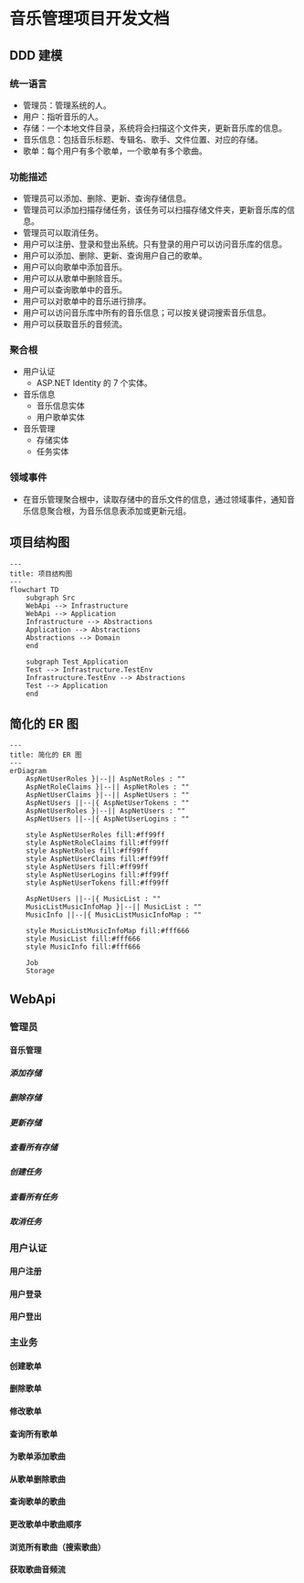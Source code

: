 # 音乐管理项目开发文档

## DDD 建模
### 统一语言
* 管理员：管理系统的人。
* 用户：指听音乐的人。
* 存储：一个本地文件目录，系统将会扫描这个文件夹，更新音乐库的信息。
* 音乐信息：包括音乐标题、专辑名、歌手、文件位置、对应的存储。
* 歌单：每个用户有多个歌单，一个歌单有多个歌曲。

### 功能描述
* 管理员可以添加、删除、更新、查询存储信息。
* 管理员可以添加扫描存储任务，该任务可以扫描存储文件夹，更新音乐库的信息。
* 管理员可以取消任务。
* 用户可以注册、登录和登出系统。只有登录的用户可以访问音乐库的信息。
* 用户可以添加、删除、更新、查询用户自己的歌单。
* 用户可以向歌单中添加音乐。
* 用户可以从歌单中删除音乐。
* 用户可以查询歌单中的音乐。
* 用户可以对歌单中的音乐进行排序。
* 用户可以访问音乐库中所有的音乐信息；可以按关键词搜索音乐信息。
* 用户可以获取音乐的音频流。

### 聚合根
* 用户认证
    * ASP\.NET Identity 的 7 个实体。
* 音乐信息
    * 音乐信息实体
    * 用户歌单实体
* 音乐管理
    * 存储实体
    * 任务实体

### 领域事件
* 在音乐管理聚合根中，读取存储中的音乐文件的信息，通过领域事件，通知音乐信息聚合根，为音乐信息表添加或更新元组。

## 项目结构图
```mermaid
---
title: 项目结构图
---
flowchart TD
    subgraph Src
    WebApi --> Infrastructure
    WebApi --> Application
    Infrastructure --> Abstractions
    Application --> Abstractions
    Abstractions --> Domain
    end

    subgraph Test_Application
    Test --> Infrastructure.TestEnv
    Infrastructure.TestEnv --> Abstractions
    Test --> Application
    end
```

## 简化的 ER 图
```mermaid
---
title: 简化的 ER 图
---
erDiagram
    AspNetUserRoles }|--|| AspNetRoles : ""
    AspNetRoleClaims }|--|| AspNetRoles : ""
    AspNetUserClaims }|--|| AspNetUsers : ""
    AspNetUsers ||--|{ AspNetUserTokens : ""
    AspNetUserRoles }|--|| AspNetUsers : ""
    AspNetUsers ||--|{ AspNetUserLogins : ""

    style AspNetUserRoles fill:#ff99ff
    style AspNetRoleClaims fill:#ff99ff
    style AspNetRoles fill:#ff99ff
    style AspNetUserClaims fill:#ff99ff
    style AspNetUsers fill:#ff99ff
    style AspNetUserLogins fill:#ff99ff
    style AspNetUserTokens fill:#ff99ff

    AspNetUsers ||--|{ MusicList : ""
    MusicListMusicInfoMap }|--|| MusicList : ""
    MusicInfo ||--|{ MusicListMusicInfoMap : ""

    style MusicListMusicInfoMap fill:#fff666
    style MusicList fill:#fff666
    style MusicInfo fill:#fff666

    Job
    Storage
```

## WebApi
### 管理员
#### 音乐管理
##### 添加存储

##### 删除存储

##### 更新存储

##### 查看所有存储

##### 创建任务

##### 查看所有任务

##### 取消任务

### 用户认证
#### 用户注册

#### 用户登录

#### 用户登出

### 主业务
#### 创建歌单

#### 删除歌单

#### 修改歌单

#### 查询所有歌单

#### 为歌单添加歌曲

#### 从歌单删除歌曲

#### 查询歌单的歌曲

#### 更改歌单中歌曲顺序

#### 浏览所有歌曲（搜索歌曲）

#### 获取歌曲音频流
